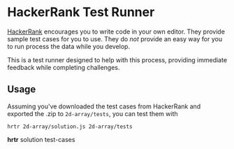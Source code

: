 # HackerRank Test Runner

[HackerRank](https://www.hackerrank.com/) encourages you to write code in your
own editor.  They provide sample test cases for you to use.  They do _not_
provide an easy way for you to run process the data while you develop.

This is a test runner designed to help with this process, providing immediate
feedback while completing challenges.


## Usage

Assuming you've downloaded the test cases from HackerRank and exported the .zip
to `2d-array/tests`, you can test them with

```
hrtr 2d-array/solution.js 2d-array/tests
```

**hrtr** solution test-cases
